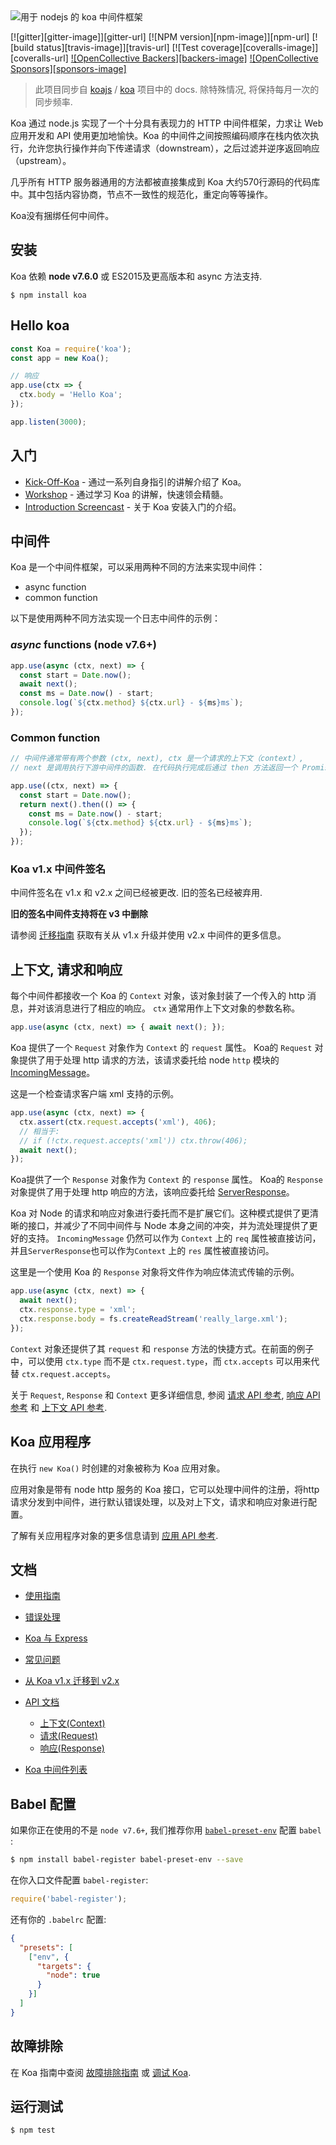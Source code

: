 <img src="logo.png" alt="用于 nodejs 的 koa 中间件框架"/>

  [![gitter][gitter-image]][gitter-url]
  [![NPM version][npm-image]][npm-url]
  [![build status][travis-image]][travis-url]
  [![Test coverage][coveralls-image]][coveralls-url]
  [![OpenCollective Backers][backers-image]](#backers)
  [![OpenCollective Sponsors][sponsors-image]](#sponsors)
  
> 此项目同步自 [koajs](https://github.com/koajs) / [koa](https://github.com/koajs/koa) 项目中的  docs. 除特殊情况, 将保持每月一次的同步频率.

Koa 通过 node.js 实现了一个十分具有表现力的 HTTP 中间件框架，力求让 Web 应用开发和 API 使用更加地愉快。Koa 的中间件之间按照编码顺序在栈内依次执行，允许您执行操作并向下传递请求（downstream），之后过滤并逆序返回响应（upstream）。

几乎所有 HTTP 服务器通用的方法都被直接集成到 Koa 大约570行源码的代码库中。其中包括内容协商，节点不一致性的规范化，重定向等等操作。

Koa没有捆绑任何中间件。

## 安装

Koa 依赖 __node v7.6.0__ 或 ES2015及更高版本和 async 方法支持.

```
$ npm install koa
```

## Hello koa

```js
const Koa = require('koa');
const app = new Koa();

// 响应
app.use(ctx => {
  ctx.body = 'Hello Koa';
});

app.listen(3000);
```

## 入门

 - [Kick-Off-Koa](https://github.com/koajs/kick-off-koa) - 通过一系列自身指引的讲解介绍了 Koa。
 - [Workshop](https://github.com/koajs/workshop) - 通过学习 Koa 的讲解，快速领会精髓。
 - [Introduction Screencast](http://knowthen.com/episode-3-koajs-quickstart-guide/) - 关于 Koa 安装入门的介绍。


## 中间件

Koa 是一个中间件框架，可以采用两种不同的方法来实现中间件：

  * async function
  * common function

以下是使用两种不同方法实现一个日志中间件的示例：

### ___async___ functions (node v7.6+)

```js
app.use(async (ctx, next) => {
  const start = Date.now();
  await next();
  const ms = Date.now() - start;
  console.log(`${ctx.method} ${ctx.url} - ${ms}ms`);
});
```

### Common function

```js
// 中间件通常带有两个参数 (ctx, next), ctx 是一个请求的上下文（context）,
// next 是调用执行下游中间件的函数. 在代码执行完成后通过 then 方法返回一个 Promise.

app.use((ctx, next) => {
  const start = Date.now();
  return next().then(() => {
    const ms = Date.now() - start;
    console.log(`${ctx.method} ${ctx.url} - ${ms}ms`);
  });
});
```

### Koa v1.x 中间件签名

中间件签名在 v1.x 和 v2.x 之间已经被更改. 旧的签名已经被弃用.

**旧的签名中间件支持将在 v3 中删除**

请参阅 [迁移指南](migration.md) 获取有关从 v1.x 升级并使用 v2.x 中间件的更多信息。

## 上下文, 请求和响应

每个中间件都接收一个 Koa 的 `Context` 对象，该对象封装了一个传入的 http 消息，并对该消息进行了相应的响应。 `ctx` 通常用作上下文对象的参数名称。

```js
app.use(async (ctx, next) => { await next(); });
```

Koa 提供了一个 `Request` 对象作为 `Context` 的 `request` 属性。
Koa的 `Request` 对象提供了用于处理 http 请求的方法，该请求委托给 node `http` 模块的[IncomingMessage](https://nodejs.org/api/http.html#http_class_http_incomingmessage)。

这是一个检查请求客户端 xml 支持的示例。

```js
app.use(async (ctx, next) => {
  ctx.assert(ctx.request.accepts('xml'), 406);
  // 相当于:
  // if (!ctx.request.accepts('xml')) ctx.throw(406);
  await next();
});
```

Koa提供了一个 `Response` 对象作为 `Context` 的 `response` 属性。
Koa的 `Response` 对象提供了用于处理 http 响应的方法，该响应委托给 [ServerResponse](https://nodejs.org/api/http.html#http_class_http_serverresponse)。

Koa 对 Node 的请求和响应对象进行委托而不是扩展它们。这种模式提供了更清晰的接口，并减少了不同中间件与 Node 本身之间的冲突，并为流处理提供了更好的支持。
`IncomingMessage` 仍然可以作为 `Context` 上的 `req` 属性被直接访问，并且`ServerResponse`也可以作为`Context` 上的 `res` 属性被直接访问。

这里是一个使用 Koa 的 `Response` 对象将文件作为响应体流式传输的示例。

```js
app.use(async (ctx, next) => {
  await next();
  ctx.response.type = 'xml';
  ctx.response.body = fs.createReadStream('really_large.xml');
});
```

`Context` 对象还提供了其 `request` 和 `response` 方法的快捷方式。在前面的例子中，可以使用 `ctx.type` 而不是 `ctx.request.type`，而 `ctx.accepts` 可以用来代替 `ctx.request.accepts`。

关于 `Request`, `Response` 和 `Context` 更多详细信息, 参阅 [请求 API 参考](api/request.md),
[响应 API 参考](api/response.md) 和 [上下文 API 参考](api/context.md).

## Koa 应用程序

在执行 `new Koa()` 时创建的对象被称为 Koa 应用对象。

应用对象是带有 node http 服务的 Koa 接口，它可以处理中间件的注册，将http请求分发到中间件，进行默认错误处理，以及对上下文，请求和响应对象进行配置。

了解有关应用程序对象的更多信息请到 [应用 API 参考](api/index.md).

## 文档

 - [使用指南](guide.md)
 - [错误处理](error-handling.md)
 - [Koa 与 Express](koa-vs-express.md)
 - [常见问题](faq.md)
 - [从 Koa v1.x 迁移到 v2.x](migration.md)

 - [API 文档](api/index.md)
   - [上下文(Context)](api/context.md)
   - [请求(Request)](api/request.md)
   - [响应(Response)](api/response.md)

 - [Koa 中间件列表](https://github.com/koajs/koa/wiki)

## Babel 配置

如果你正在使用的不是 `node v7.6+`, 我们推荐你用 [`babel-preset-env`](https://github.com/babel/babel-preset-env) 配置 `babel` :

```bash
$ npm install babel-register babel-preset-env --save
```

在你入口文件配置 `babel-register`:

```js
require('babel-register');
```

还有你的 `.babelrc` 配置:

```json
{
  "presets": [
    ["env", {
      "targets": {
        "node": true
      }
    }]
  ]
}
```

## 故障排除

在 Koa 指南中查阅 [故障排除指南](troubleshooting.md) 或 [调试 Koa](guide.md#debugging-koa).

## 运行测试

```
$ npm test
```
